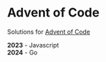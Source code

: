 # Advent of Code

Solutions for [Advent of Code](https://adventofcode.com)

**2023** - Javascript<br />
**2024** - Go
